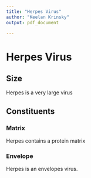 ```yaml
---
title: "Herpes Virus"
author: "Keelan Krinsky"
output: pdf_document

---
```


# Herpes Virus

## Size
Herpes is a very large virus

## Constituents

### Matrix
Herpes contains a protein matrix

### Envelope
Herpes is an envelopes virus. 
